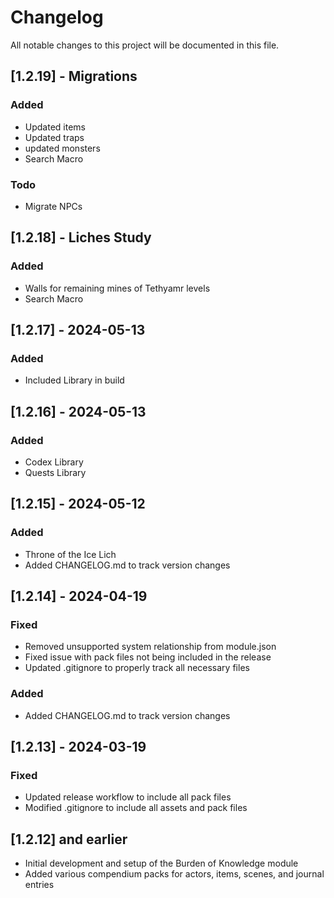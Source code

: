 # Changelog

All notable changes to this project will be documented in this file.

## [1.2.19] - Migrations

### Added
- Updated items
- Updated traps
- updated monsters
- Search Macro

### Todo
- Migrate NPCs

## [1.2.18] - Liches Study

### Added
- Walls for remaining mines of Tethyamr levels
- Search Macro

## [1.2.17] - 2024-05-13

### Added
- Included Library in build

## [1.2.16] - 2024-05-13

### Added
- Codex Library
- Quests Library


## [1.2.15] - 2024-05-12

### Added
- Throne of the Ice Lich
- Added CHANGELOG.md to track version changes

## [1.2.14] - 2024-04-19

### Fixed
- Removed unsupported system relationship from module.json
- Fixed issue with pack files not being included in the release
- Updated .gitignore to properly track all necessary files

### Added
- Added CHANGELOG.md to track version changes

## [1.2.13] - 2024-03-19

### Fixed
- Updated release workflow to include all pack files
- Modified .gitignore to include all assets and pack files

## [1.2.12] and earlier
- Initial development and setup of the Burden of Knowledge module
- Added various compendium packs for actors, items, scenes, and journal entries 